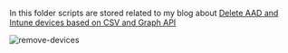 In this folder scripts are stored related to my blog about [Delete AAD and Intune devices based on CSV and Graph API](https://www.rozemuller.com/delete-aad-intune-devices-based-on-csv-and-graph-api/)

![remove-devices](https://www.rozemuller.com/delete-aad-intune-devices-based-on-csv-and-graph-api/image_huc4db41577c6a9968824a60c2ccf3caad_511792_1400x0_resize_q90_h2_box.webp)